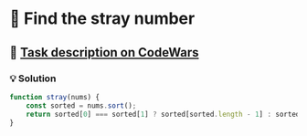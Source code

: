 # 📝 Find the stray number

## 🔗 [Task description on CodeWars](https://www.codewars.com/kata/57f609022f4d534f05000024)

### 💡 Solution

```javascript
function stray(nums) {
    const sorted = nums.sort();
    return sorted[0] === sorted[1] ? sorted[sorted.length - 1] : sorted[0];
}
```
